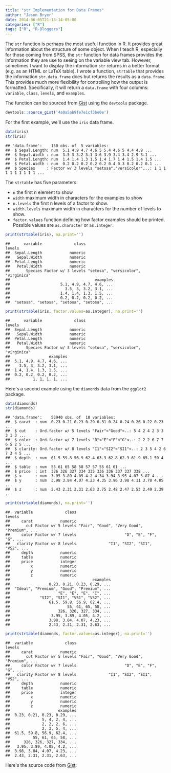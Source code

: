 ```yaml
---
title: "str Implementation for Data Frames"
author: "Jason Bryer"
date: 2014-06-05T21:13:14-05:00
categories: ["R"]
tags: ["R", "R-Bloggers"]
---
```


The `str` function is perhaps the most useful function in R. It provides great information about the structure of some object. When I teach R, especially for those coming from SPSS, the `str` function for data frames provides the information they are use to seeing on the variable view tab. However, sometimes I want to display the information `str` returns in a better format (e.g. as an HTML or LaTeX table). I wrote a function, `strtable` that provides the information `str.data.frame` does but returns the results as a `data.frame`. This provides much more flexibility for controlling how the output is formatted. Specifically, it will return a `data.frame` with four columns: `variable`, `class`, `levels`, and `examples`.

The function can be sourced from [Gist](https://gist.github.com/jbryer/4a0a5ab9fe7e1cf3be0e) using the `devtools` package.


```r
devtools::source_gist('4a0a5ab9fe7e1cf3be0e')
```

For the first example, we'll use the `iris` data frame.


```r
data(iris)
str(iris)
```

```
## 'data.frame':	150 obs. of  5 variables:
##  $ Sepal.Length: num  5.1 4.9 4.7 4.6 5 5.4 4.6 5 4.4 4.9 ...
##  $ Sepal.Width : num  3.5 3 3.2 3.1 3.6 3.9 3.4 3.4 2.9 3.1 ...
##  $ Petal.Length: num  1.4 1.4 1.3 1.5 1.4 1.7 1.4 1.5 1.4 1.5 ...
##  $ Petal.Width : num  0.2 0.2 0.2 0.2 0.2 0.4 0.3 0.2 0.2 0.1 ...
##  $ Species     : Factor w/ 3 levels "setosa","versicolor",..: 1 1 1 1 1 1 1 1 1 1 ...
```

The `strtable` has five parameters:

* `n` the first n element to show
* `width` maximum width in characters for the examples to show
* `n.levels` the first n levels of a factor to show.
* `width.levels` maximum width in characters for the number of levels to show.
* `factor.values` function defining how factor examples should be printed. Possible values are `as.character` or `as.integer`.


```r
print(strtable(iris), na.print='')
```

```
##      variable              class                              levels
##  Sepal.Length            numeric
##   Sepal.Width            numeric
##  Petal.Length            numeric
##   Petal.Width            numeric
##       Species Factor w/ 3 levels "setosa", "versicolor", "virginica"
##                                     examples
##                      5.1, 4.9, 4.7, 4.6, ...
##                        3.5, 3, 3.2, 3.1, ...
##                      1.4, 1.4, 1.3, 1.5, ...
##                      0.2, 0.2, 0.2, 0.2, ...
##  "setosa", "setosa", "setosa", "setosa", ...
```

```r
print(strtable(iris, factor.values=as.integer), na.print='')
```

```
##      variable              class                              levels
##  Sepal.Length            numeric
##   Sepal.Width            numeric
##  Petal.Length            numeric
##   Petal.Width            numeric
##       Species Factor w/ 3 levels "setosa", "versicolor", "virginica"
##                 examples
##  5.1, 4.9, 4.7, 4.6, ...
##    3.5, 3, 3.2, 3.1, ...
##  1.4, 1.4, 1.3, 1.5, ...
##  0.2, 0.2, 0.2, 0.2, ...
##          1, 1, 1, 1, ...
```


Here's a second example using the `diamonds` data from the `ggplot2` package.


```r
data(diamonds)
str(diamonds)
```

```
## 'data.frame':	53940 obs. of  10 variables:
##  $ carat  : num  0.23 0.21 0.23 0.29 0.31 0.24 0.24 0.26 0.22 0.23 ...
##  $ cut    : Ord.factor w/ 5 levels "Fair"<"Good"<..: 5 4 2 4 2 3 3 3 1 3 ...
##  $ color  : Ord.factor w/ 7 levels "D"<"E"<"F"<"G"<..: 2 2 2 6 7 7 6 5 2 5 ...
##  $ clarity: Ord.factor w/ 8 levels "I1"<"SI2"<"SI1"<..: 2 3 5 4 2 6 7 3 4 5 ...
##  $ depth  : num  61.5 59.8 56.9 62.4 63.3 62.8 62.3 61.9 65.1 59.4 ...
##  $ table  : num  55 61 65 58 58 57 57 55 61 61 ...
##  $ price  : int  326 326 327 334 335 336 336 337 337 338 ...
##  $ x      : num  3.95 3.89 4.05 4.2 4.34 3.94 3.95 4.07 3.87 4 ...
##  $ y      : num  3.98 3.84 4.07 4.23 4.35 3.96 3.98 4.11 3.78 4.05 ...
##  $ z      : num  2.43 2.31 2.31 2.63 2.75 2.48 2.47 2.53 2.49 2.39 ...
```

```r
print(strtable(diamonds), na.print='')
```

```
##  variable              class                                      levels
##     carat            numeric
##       cut Factor w/ 5 levels "Fair", "Good", "Very Good", "Premium", ...
##     color Factor w/ 7 levels                     "D", "E", "F", "G", ...
##   clarity Factor w/ 8 levels              "I1", "SI2", "SI1", "VS2", ...
##     depth            numeric
##     table            numeric
##     price            integer
##         x            numeric
##         y            numeric
##         z            numeric
##                                    examples
##                 0.23, 0.21, 0.23, 0.29, ...
##  "Ideal", "Premium", "Good", "Premium", ...
##                     "E", "E", "E", "I", ...
##             "SI2", "SI1", "VS1", "VS2", ...
##                 61.5, 59.8, 56.9, 62.4, ...
##                         55, 61, 65, 58, ...
##                     326, 326, 327, 334, ...
##                  3.95, 3.89, 4.05, 4.2, ...
##                 3.98, 3.84, 4.07, 4.23, ...
##                 2.43, 2.31, 2.31, 2.63, ...
```

```r
print(strtable(diamonds, factor.values=as.integer), na.print='')
```

```
##  variable              class                                      levels
##     carat            numeric
##       cut Factor w/ 5 levels "Fair", "Good", "Very Good", "Premium", ...
##     color Factor w/ 7 levels                     "D", "E", "F", "G", ...
##   clarity Factor w/ 8 levels              "I1", "SI2", "SI1", "VS2", ...
##     depth            numeric
##     table            numeric
##     price            integer
##         x            numeric
##         y            numeric
##         z            numeric
##                     examples
##  0.23, 0.21, 0.23, 0.29, ...
##              5, 4, 2, 4, ...
##              2, 2, 2, 6, ...
##              2, 3, 5, 4, ...
##  61.5, 59.8, 56.9, 62.4, ...
##          55, 61, 65, 58, ...
##      326, 326, 327, 334, ...
##   3.95, 3.89, 4.05, 4.2, ...
##  3.98, 3.84, 4.07, 4.23, ...
##  2.43, 2.31, 2.31, 2.63, ...
```

Here's the source code from [Gist](https://gist.github.com/jbryer/4a0a5ab9fe7e1cf3be0e):

<script src="https://gist.github.com/jbryer/4a0a5ab9fe7e1cf3be0e.js"></script>

